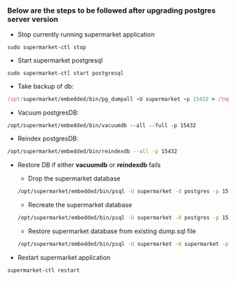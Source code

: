 ### Below are the steps to be followed after upgrading postgres server version

 - Stop currently running supermarket application
```
sudo supermarket-ctl stop
```
 - Start supermarket postgresql
```
sudo supermarket-ctl start postgresql
```

- Take backup of db:
```ruby
/opt/supermarket/embedded/bin/pg_dumpall -U supermarket -p 15432 > /tmp/supermarket-dump.sql
```

- Vacuum postgresDB:
```
/opt/supermarket/embedded/bin/vacuumdb --all --full -p 15432
```

- Reindex postgresDB:
```bash
/opt/supermarket/embedded/bin/reindexdb --all -p 15432
```

- Restore DB if either **vacuumdb** or **reindexdb** fails

   - Drop the supermarket database
  ```bash
  /opt/supermarket/embedded/bin/psql -U supermarket -d postgres -p 15432 -c "drop database supermarket"
  ```
   - Recreate the supermarket database
  ```bash
  /opt/supermarket/embedded/bin/psql -U supermarket -d postgres -p 15432 -c "create database supermarket"
  ```
   - Restore supermarket database from existing dump.sql file

  ```bash
  /opt/supermarket/embedded/bin/psql -U supermarket -d supermarket -p 15432 -f /tmp/supermarket-dump.sql
  ```

- Restart supermarket application
```bash
supermarket-ctl restart
```